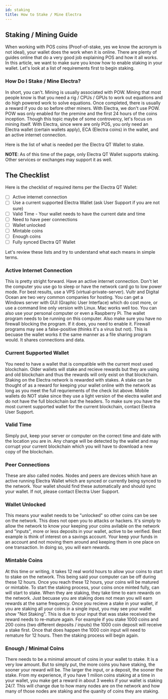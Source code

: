 ```yaml
---
id: staking
title: How to Stake / Mine Electra
---
```


## Staking / Mining Guide

When working with POS coins (Proof-of-stake, yes we know the acronym is not ideal), your wallet does the work when it is online. There are plenty of guides online that do a very good job explaining POS and how it all works. In this article, we want to make sure you know how to enable staking in your wallet. Let's look at a list of requirements first to begin staking.

### How Do I Stake / Mine Electra?

In short, you can't. Mining is usually associated with POW. Mining that most people know is that you need a rig / CPUs / GPUs to work out equations and do high powered work to solve equations. Once completed, there is usually a reward if you do so before other miners. With Electra, we don't use POW. POW was only enabled for the premine and the first 24 hours of the coins inception. Though this topic maybe of some controvercy, let's focus on mining itself. With Electra, since were are only POS, you only need an Electra wallet (certain wallets apply), ECA (Electra coins) in the wallet, and an active internet connection.

Here is the list of what is needed per the Electra QT Wallet to stake. 

**NOTE**: As of this time of the page, only Electra QT Wallet supports staking. Other services or exchanges may support it as well.

## The Checklist

Here is the checklist of required items per the Electra QT Wallet:

- [ ] Active internet connection
- [ ] Use a current supported Electra Wallet (ask User Support if you are not sure)
- [ ] Valid Time - Your wallet needs to have the current date and time
- [ ] Need to have peer connections
- [ ] Wallet unlocked
- [ ] Mintable coins
- [ ] Enough coins
- [ ] Fully synced Electra QT Wallet

Let's review these lists and try to understand what each means in simple terms.

### Active Internet Connection

This is pretty stright forward. Have an active internet connection. Don't let the computer you use go to sleep or have the network card go to low power mode. For best results, use a VPS (virtual-private-server). Vultr and Digital Ocean are two very common companies for hosting. You can get a Windows server with GUI (Graphic User Interface) which do cost more, or use a command line only version with Linux. Mac works well too. You can also use your personal computer or even a Raspberry Pi. The wallet program needs to be running on this computer. Also make sure you have no firewall blocking the program. If it does, you need to enable it. Firewall programs may see a false-positive (thinks it's a virus but not). This is becuase the wallet works it the same manner as a file sharing program would. It shares connections and data.

### Current Supported Wallet

You need to have a wallet that is compatible with the current most used blockchain. Older wallets will stake and recieve rewards but they are using and old blockchain and thus the rewards will only exist on that blockchain. Staking on the Electra network is rewarded with stakes. A stake can be thought of as a reward for keeping your wallet online with the network as long as you meet the full requriements of the check list above. Mobile wallets do NOT stake since they use a light version of the electra wallet and do not have the full blockchain but the headers. To make sure you have the most current supported wallet for the current blockchain, contact Electra User Support.

### Valid Time

Simply put, keep your server or computer on the correct time and date with the location you are in. Any change will be detected by the wallet and may corrupt your current blockchain which you will have to download a new copy of the blockchain.

### Peer Connections

These are also called nodes. Nodes and peers are devices which have an active running Electra Wallet which are synced or currently being synced to the network. Your wallet should find these automatically and should sync your wallet. If not, please contact Electra User Support.

### Wallet Unlocked

This means your wallet needs to be "unlocked" so other coins can be see on the network. This does not open you to attacks or hackers. It's simply to allow the network to know your keeping your coins avilable on the network and "inputs", more or less deposits in your wallet, active to be verified. Best example is think of interest on a savings account. Your keep your funds in an account and not moving them around and keeping them in one place on one transaction. In doing so, you will earn rewards.

### Mintable Coins

At this time or writing, it takes 12 real world hours to allow your coins to start to stake on the network. This being said your computer can be off during these 12 hours. Once you reach these 12 hours, your coins will be matured or mintable. To start the staking process, your coins once minted fully, can will start to stake. When they are staking, they take time to earn rewards on the network. Just becuase you are staking does not mean you will earn rewards at the same frequency. Once you recieve a stake in your wallet, if you are staking all your coins in a single input, you may see your wallet show "Not Staking". This is due to your input that was stake received the reward needs to re-mature again. For example if you stake 1000 coins and 200 coins (two different deposits / inputs) the 1000 coin deposit will receive a stake first. Once that does happen the 1000 coin input will need to remature for 12 hours. Then the staking process will begin again.

### Enough / Minimal Coins

There needs to be a minimal amount of coins in your wallet to stake. It is a very low amount. But to simply put, the more coins you have staking, the sooner your reward will be. The larger the input, or a deposit, the sooner the stake. From my experience, if you have 1 milion coins staking at a time in your wallet, you make get a reward in about 3 weeks if your wallet is staking 24/7. This will change due to how many nodes are on the network and how many of those nodes are staking and the quanity of coins they are staking.
